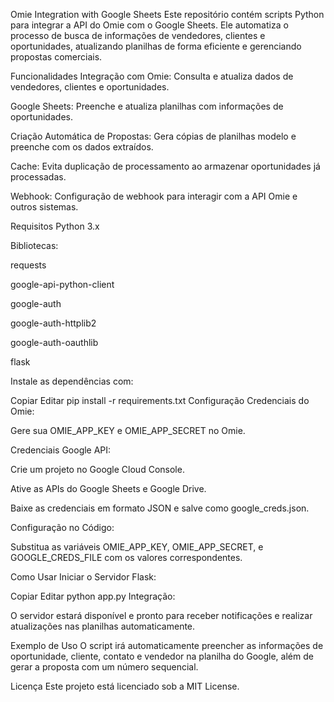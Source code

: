 Omie Integration with Google Sheets
Este repositório contém scripts Python para integrar a API do Omie com o Google Sheets. Ele automatiza o processo de busca de informações de vendedores, clientes e oportunidades, atualizando planilhas de forma eficiente e gerenciando propostas comerciais.

Funcionalidades
Integração com Omie: Consulta e atualiza dados de vendedores, clientes e oportunidades.

Google Sheets: Preenche e atualiza planilhas com informações de oportunidades.

Criação Automática de Propostas: Gera cópias de planilhas modelo e preenche com os dados extraídos.

Cache: Evita duplicação de processamento ao armazenar oportunidades já processadas.

Webhook: Configuração de webhook para interagir com a API Omie e outros sistemas.

Requisitos
Python 3.x

Bibliotecas:

requests

google-api-python-client

google-auth

google-auth-httplib2

google-auth-oauthlib

flask

Instale as dependências com:

Copiar
Editar
pip install -r requirements.txt
Configuração
Credenciais do Omie:

Gere sua OMIE_APP_KEY e OMIE_APP_SECRET no Omie.

Credenciais Google API:

Crie um projeto no Google Cloud Console.

Ative as APIs do Google Sheets e Google Drive.

Baixe as credenciais em formato JSON e salve como google_creds.json.

Configuração no Código:

Substitua as variáveis OMIE_APP_KEY, OMIE_APP_SECRET, e GOOGLE_CREDS_FILE com os valores correspondentes.

Como Usar
Iniciar o Servidor Flask:

Copiar
Editar
python app.py
Integração:

O servidor estará disponível e pronto para receber notificações e realizar atualizações nas planilhas automaticamente.

Exemplo de Uso
O script irá automaticamente preencher as informações de oportunidade, cliente, contato e vendedor na planilha do Google, além de gerar a proposta com um número sequencial.

Licença
Este projeto está licenciado sob a MIT License.
